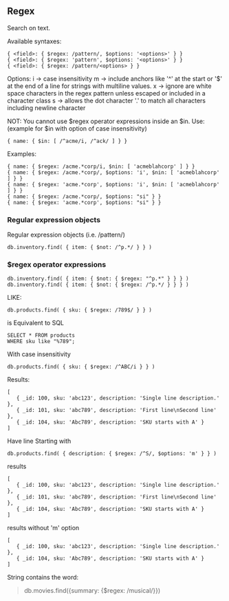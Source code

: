 ﻿## Regex

Search on text.

Available syntaxes:
```
{ <field>: { $regex: /pattern/, $options: '<options>' } }
{ <field>: { $regex: 'pattern', $options: '<options>' } }
{ <field>: { $regex: /pattern/<options> } }
```

Options:
i -> case insensitivity
m -> include anchors like '^' at the start or '$' at the end of a line for strings with multiline values. 
x -> ignore are white space characters in the regex pattern unless escaped or included in a character class
s -> allows the dot character '.' to match all characters including newline character

NOT: You cannot use $regex operator expressions inside an $in.
Use: (example for $in with option of case insensitivity)
```
{ name: { $in: [ /^acme/i, /^ack/ ] } }
```

Examples:
```
{ name: { $regex: /acme.*corp/i, $nin: [ 'acmeblahcorp' ] } }
{ name: { $regex: /acme.*corp/, $options: 'i', $nin: [ 'acmeblahcorp' ] } }
{ name: { $regex: 'acme.*corp', $options: 'i', $nin: [ 'acmeblahcorp' ] } }
{ name: { $regex: /acme.*corp/, $options: "si" } }
{ name: { $regex: 'acme.*corp', $options: "si" } }
```

### Regular expression objects

Regular expression objects (i.e. /pattern/)
```
db.inventory.find( { item: { $not: /^p.*/ } } )
```

### $regex operator expressions
```
db.inventory.find( { item: { $not: { $regex: "^p.*" } } } )
db.inventory.find( { item: { $not: { $regex: /^p.*/ } } } )
```

LIKE: 
```
db.products.find( { sku: { $regex: /789$/ } } )
```

is Equivalent to SQL
```
SELECT * FROM products
WHERE sku like "%789";
```

With case insensitivity
```
db.products.find( { sku: { $regex: /^ABC/i } } )
```

Results:
```
[
   { _id: 100, sku: 'abc123', description: 'Single line description.' },
   { _id: 101, sku: 'abc789', description: 'First line\nSecond line' },
   { _id: 104, sku: 'Abc789', description: 'SKU starts with A' }
]
```

Have line Starting with 
```
db.products.find( { description: { $regex: /^S/, $options: 'm' } } )
```

results
```
[
   { _id: 100, sku: 'abc123', description: 'Single line description.' },
   { _id: 101, sku: 'abc789', description: 'First line\nSecond line' },
   { _id: 104, sku: 'Abc789', description: 'SKU starts with A' }
]
```

results without 'm' option
```
[
   { _id: 100, sku: 'abc123', description: 'Single line description.' },
   { _id: 104, sku: 'Abc789', description: 'SKU starts with A' }
]
```

String contains the word:
> db.movies.find({summary: {$regex: /musical/}})